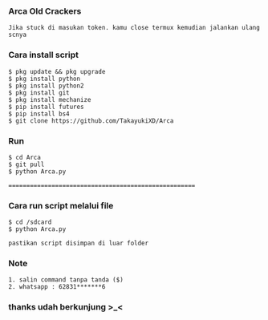 ### Arca Old Crackers
```
Jika stuck di masukan token. kamu close termux kemudian jalankan ulang scnya             
```
### Cara install script         
```
$ pkg update && pkg upgrade            
$ pkg install python             
$ pkg install python2           
$ pkg install git         
$ pkg install mechanize           
$ pip install futures
$ pip install bs4
$ git clone https://github.com/TakayukiXD/Arca         
```
### Run 
```
$ cd Arca        
$ git pull            
$ python Arca.py          
```
```
====================================================        
```
### Cara run script melalui file
```
$ cd /sdcard        
$ python Arca.py                

pastikan script disimpan di luar folder         
```

### Note
``` 
1. salin command tanpa tanda ($)                
2. whatsapp : 62831*******6       
```

### thanks udah berkunjung >_<     